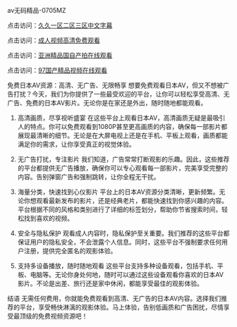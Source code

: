 
av无码精品-0705MZ

点击访问：<a href="https://heiliaoxwd5i8.pages.dev">久久一区二区三区中文字幕</a>

点击访问：<a href="https://heiliaowt0d7p.pages.dev">成人视频高清免费观看</a>

点击访问：<a href="https://heiliaoga6s9v.pages.dev">亚洲精品国自产拍在线观看</a>

点击访问：<a href="https://heiliaoow5kzm.pages.dev">97国产精品视频在线观看</a>




免费日本AV资源：高清、无广告、无限畅享
想要免费观看日本AV，但又不想被广告打扰？今天，我们为你提供了一些最受欢迎的平台，让你可以轻松享受高清、无广告、免费的日本AV影片。无论你是在家还是外出，随时随地都能观看。

1. 高清画质，尽享视听盛宴
在这些平台上观看日本AV，高清画质无疑是最吸引人的特点。你可以免费观看到1080P甚至更高画质的内容，确保每一部影片都展现最清晰的细节。无论是在大屏电视上还是在手机、平板上观看，画质都能满足你的需求，让你享受真正的视觉体验。

2. 无广告打扰，专注影片
我们知道，广告常常打断观影的乐趣。因此，这些推荐的平台都提供无广告播放，确保你可以专心观看每一部影片，完美享受完整的内容。告别弹窗广告和强制跳转，让你全程无干扰。

3. 海量分类，快速找到心仪影片
平台上的日本AV资源分类清晰，更新频繁。无论你想观看最新发布的影片，还是经典老片，都能快速找到你感兴趣的内容。平台根据不同的风格和类别进行了详细的标签划分，帮助你节省搜索时间，轻松找到喜欢的视频。

4. 安全与隐私保护
观看成人内容时，隐私保护至关重要。我们推荐的这些平台都保证用户的隐私安全，不会泄露个人信息。同时，这些平台不强制要求任何用户注册，提供完全匿名的观影体验。

5. 支持多设备播放，随时随地观看
这些平台支持多种设备观看，包括手机、平板、电脑等。无论你身处何地，随时可以通过这些设备观看你喜欢的日本AV影片。不论是出差、旅行还是家中休闲，都能享受最佳的观影体验。

结语
无需任何费用，你就能免费观看到高清、无广告的日本AV内容。选择我们推荐的平台，享受畅快淋漓的观影体验。马上体验，告别低画质和广告困扰，尽情享受最顶级的免费视频资源吧！









<span style="display:none;">[Canonical link](  ）</span>
